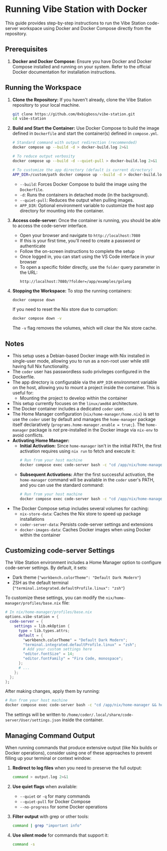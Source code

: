 # Running Vibe Station with Docker

This guide provides step-by-step instructions to run the Vibe Station code-server workspace using Docker and Docker Compose directly from the repository.

## Prerequisites

1. **Docker and Docker Compose:** Ensure you have Docker and Docker Compose installed and running on your system. Refer to the official Docker documentation for installation instructions.

## Running the Workspace

1. **Clone the Repository:** If you haven't already, clone the Vibe Station repository to your local machine.
   ```bash
   git clone https://github.com/0xbigboss/vibe-station.git
   cd vibe-station
   ```

2. **Build and Start the Container:** Use Docker Compose to build the image defined in `Dockerfile` and start the container(s) defined in `compose.yml`.
   ```bash
   # Standard command with output redirection (recommended)
   docker compose up --build -d > docker-build.log 2>&1

   # To reduce output verbosity
   docker compose up --build -d --quiet-pull > docker-build.log 2>&1

   # To customize the app directory (default is current directory)
   APP_DIR=/custom/path docker compose up --build -d > docker-build.log 2>&1
   ```
   * `--build`: Forces Docker Compose to build the image using the `Dockerfile`.
   * `-d`: Runs the containers in detached mode (in the background).
   * `--quiet-pull`: Reduces the output when pulling images.
   * `APP_DIR`: Optional environment variable to customize the host app directory for mounting into the container.

3. **Access code-server:** Once the container is running, you should be able to access the code-server interface.
   * Open your browser and navigate to `http://localhost:7080`
   * If this is your first time, you'll need to create a password or authenticate
   * Follow the on-screen instructions to complete the setup
   * Once logged in, you can start using the VS Code interface in your browser
   * To open a specific folder directly, use the `folder` query parameter in the URL:
     ```
     http://localhost:7080/?folder=/app/examples/golang
     ```

4. **Stopping the Workspace:** To stop the running containers:
   ```bash
   docker compose down
   ```

   If you need to reset the Nix store due to corruption:
   ```bash
   docker compose down -v
   ```
   The `-v` flag removes the volumes, which will clear the Nix store cache.

## Notes

* This setup uses a Debian-based Docker image with Nix installed in single-user mode, allowing you to run as a non-root user while still having full Nix functionality.
* The `coder` user has passwordless sudo privileges configured in the Dockerfile.
* The app directory is configurable via the `APP_DIR` environment variable on the host, allowing you to mount a project inside the container. This is useful for:
  * Mounting the project to develop within the container
* This setup currently focuses on the `linux/amd64` architecture.
* The Docker container includes a dedicated `coder` user.
* The Home Manager configuration (`nix/home-manager/home.nix`) is set to use the `coder` user by default and manages the `home-manager` package itself declaratively (`programs.home-manager.enable = true;`). The `home-manager` package is *not* pre-installed in the Docker image via `nix-env` to avoid conflicts.
* **Activating Home Manager:**
  * **Initial Activation:** Since `home-manager` isn't in the initial PATH, the first activation requires using `nix run` to fetch and execute it:
    ```bash
    # Run from your host machine
    docker compose exec code-server bash -c "cd /app/nix/home-manager && nix run github:nix-community/home-manager -- switch --flake .#coder" > home-manager-activation.log 2>&1
    ```
  * **Subsequent Activations:** After the first successful activation, the `home-manager` command will be available in the `coder` user's PATH, and you can use the standard command:
    ```bash
    # Run from your host machine
    docker compose exec code-server bash -c "cd /app/nix/home-manager && home-manager switch --flake .#coder" > home-manager-switch.log 2>&1
    ```
* The Docker Compose setup includes several volumes for caching:
  * `nix-store-data`: Caches the Nix store to speed up package installations
  * `coder-server-data`: Persists code-server settings and extensions
  * `docker-images-data`: Caches Docker images when using Docker within the container

## Customizing code-server Settings

The Vibe Station environment includes a Home Manager option to configure code-server settings. By default, it sets:
- Dark theme (`"workbench.colorTheme": "Default Dark Modern"`)
- ZSH as the default terminal (`"terminal.integrated.defaultProfile.linux": "zsh"`)

To customize these settings, you can modify the `nix/home-manager/profiles/base.nix` file:

```nix
# In nix/home-manager/profiles/base.nix
options.vibe-station = {
  code-server = {
    settings = lib.mkOption {
      type = lib.types.attrs;
      default = {
        "workbench.colorTheme" = "Default Dark Modern";
        "terminal.integrated.defaultProfile.linux" = "zsh";
        # Add your custom settings here
        "editor.fontSize" = 14;
        "editor.fontFamily" = "Fira Code, monospace";
      };
      # ...
    };
  };
};
```

After making changes, apply them by running:

```bash
# Run from your host machine
docker compose exec code-server bash -c "cd /app/nix/home-manager && home-manager switch --flake .#coder" > home-manager-switch.log 2>&1
```

The settings will be written to `/home/coder/.local/share/code-server/User/settings.json` inside the container.

## Managing Command Output

When running commands that produce extensive output (like Nix builds or Docker operations), consider using one of these approaches to prevent filling up your terminal or context window:

1. **Redirect to log files** when you need to preserve the full output:
   ```bash
   command > output.log 2>&1
   ```

2. **Use quiet flags** when available:
   - `--quiet` or `-q` for many commands
   - `--quiet-pull` for Docker Compose
   - `--no-progress` for some Docker operations

3. **Filter output** with grep or other tools:
   ```bash
   command | grep "important info"
   ```

4. **Use silent mode** for commands that support it:
   ```bash
   command -s
   ```
